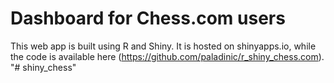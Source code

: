 # Dashboard for Chess.com users
This web app is built using R and Shiny. It is hosted on shinyapps.io, while the code is available here (https://github.com/paladinic/r_shiny_chess.com).
"# shiny_chess" 
